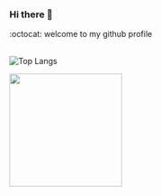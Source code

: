 ### Hi there 👋
:octocat: welcome to my github profile<br><br>



![Top Langs](https://github-readme-stats.vercel.app/api/top-langs/?username=eseroznohut&layout=compact)

<a href="https://github.com/eseroznohut/eseroznohut" style="float:left;">
  <img height=200 align="left" src="https://github-readme-stats.vercel.app/api?username=eseroznohut" />
</a>

